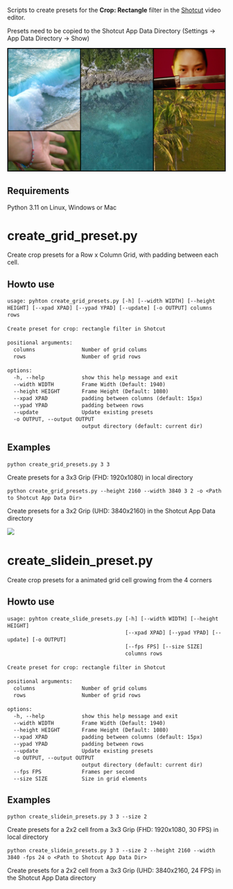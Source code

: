 Scripts to create presets for the **Crop: Rectangle** filter in the [Shotcut](http://shotcut.org) video editor.

Presets need to be copied to the Shotcut App Data Directory (Settings -> App Data Directory -> Show)

![](data/../../data/ex1.png)


## Requirements

Python 3.11 on Linux, Windows or Mac

# create_grid_preset.py
Create crop presets for a Row x Column Grid, with padding between each cell.

## Howto use

```
usage: pyhton create_grid_presets.py [-h] [--width WIDTH] [--height HEIGHT] [--xpad XPAD] [--ypad YPAD] [--update] [-o OUTPUT] columns rows

Create preset for crop: rectangle filter in Shotcut

positional arguments:
  columns               Number of grid colums
  rows                  Number of grid rows

options:
  -h, --help            show this help message and exit
  --width WIDTH         Frame Width (Default: 1940)
  --height HEIGHT       Frame Height (Default: 1080)
  --xpad XPAD           padding between columns (default: 15px)
  --ypad YPAD           padding between rows
  --update              Update existing presets
  -o OUTPUT, --output OUTPUT
                        output directory (default: current dir)

```
## Examples


```
python create_grid_presets.py 3 3
```
Create presets for a 3x3 Grip (FHD: 1920x1080) in local directory

```
python create_grid_presets.py --height 2160 --width 3840 3 2 -o <Path to Shotcut App Data Dir>
```
Create presets for a 3x2 Grip (UHD: 3840x2160) in the Shotcut App Data directory

![](data/../../data/Testing%20Grid.gif)

# create_slidein_preset.py
Create crop presets for a animated grid cell growing from the 4 corners

## Howto use

```
usage: pyhton create_slide_presets.py [-h] [--width WIDTH] [--height HEIGHT]
                                      [--xpad XPAD] [--ypad YPAD] [--update] [-o OUTPUT]
                                      [--fps FPS] [--size SIZE]
                                      columns rows

Create preset for crop: rectangle filter in Shotcut

positional arguments:
  columns               Number of grid colums
  rows                  Number of grid rows

options:
  -h, --help            show this help message and exit
  --width WIDTH         Frame Width (Default: 1940)
  --height HEIGHT       Frame Height (Default: 1080)
  --xpad XPAD           padding between columns (default: 15px)
  --ypad YPAD           padding between rows
  --update              Update existing presets
  -o OUTPUT, --output OUTPUT
                        output directory (default: current dir)
  --fps FPS             Frames per second
  --size SIZE           Size in grid elements
```
## Examples


```
python create_slidein_presets.py 3 3 --size 2 
```
Create presets for a 2x2 cell from a 3x3 Grip (FHD: 1920x1080, 30 FPS) in local directory

```
python create_slidein_presets.py 3 3 --size 2 --height 2160 --width 3840 -fps 24 o <Path to Shotcut App Data Dir>
```
Create presets for a 2x2 cell from a 3x3 Grip (UHD: 3840x2160, 24 FPS) in the Shotcut App Data directory

